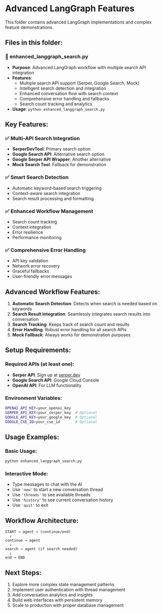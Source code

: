 # Advanced LangGraph Features

This folder contains advanced LangGraph implementations and complex feature demonstrations.

## Files in this folder:

### 🐍 **enhanced_langgraph_search.py**
- **Purpose**: Advanced LangGraph workflow with multiple search API integration
- **Features**:
  - Multiple search API support (Serper, Google Search, Mock)
  - Intelligent search detection and integration
  - Enhanced conversation flow with search context
  - Comprehensive error handling and fallbacks
  - Search count tracking and analytics
- **Usage**: `python enhanced_langgraph_search.py`

## Key Features:

### ✅ **Multi-API Search Integration**
- **SerperDevTool**: Primary search option
- **Google Search API**: Alternative search option
- **Google Serper API Wrapper**: Another alternative
- **Mock Search Tool**: Fallback for demonstration

### ✅ **Smart Search Detection**
- Automatic keyword-based search triggering
- Context-aware search integration
- Search result processing and formatting

### ✅ **Enhanced Workflow Management**
- Search count tracking
- Context integration
- Error resilience
- Performance monitoring

### ✅ **Comprehensive Error Handling**
- API key validation
- Network error recovery
- Graceful fallbacks
- User-friendly error messages

## Advanced Workflow Features:

1. **Automatic Search Detection**: Detects when search is needed based on keywords
2. **Search Result Integration**: Seamlessly integrates search results into conversation
3. **Search Tracking**: Keeps track of search count and results
4. **Error Handling**: Robust error handling for all search APIs
5. **Mock Fallback**: Always works for demonstration purposes

## Setup Requirements:

### Required APIs (at least one):
- **Serper API**: Sign up at [serper.dev](https://serper.dev/)
- **Google Search API**: Google Cloud Console
- **OpenAI API**: For LLM functionality

### Environment Variables:
```bash
OPENAI_API_KEY=your_openai_key
SERPER_API_KEY=your_serper_key  # Optional
GOOGLE_API_KEY=your_google_key  # Optional
GOOGLE_CSE_ID=your_cse_id       # Optional
```

## Usage Examples:

### Basic Usage:
```python
python enhanced_langgraph_search.py
```

### Interactive Mode:
- Type messages to chat with the AI
- Use `'new'` to start a new conversation thread
- Use `'threads'` to see available threads
- Use `'history'` to see current conversation history
- Use `'quit'` to exit

## Workflow Architecture:

```
START → agent → (continue/end)
  ↓
continue → agent
  ↓
search → agent (if search needed)
  ↓
end → END
```

## Next Steps:

1. Explore more complex state management patterns
2. Implement user authentication with thread management
3. Add conversation analytics and insights
4. Build web interfaces with persistent memory
5. Scale to production with proper database management
